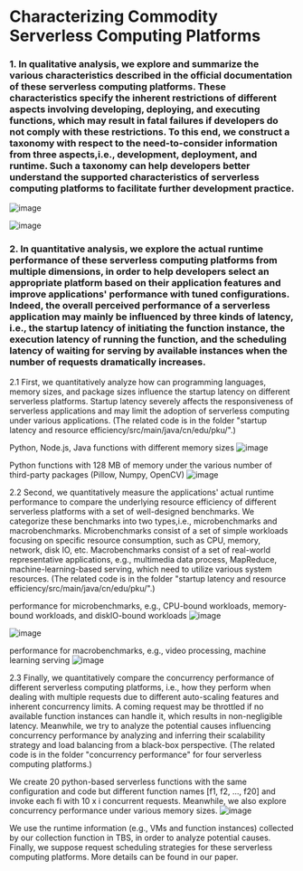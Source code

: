 # Characterizing Commodity Serverless Computing Platforms

### 1. In qualitative analysis, we explore and summarize the various characteristics described in the official documentation of these serverless computing platforms. These characteristics specify the inherent restrictions of different aspects involving developing, deploying, and executing functions, which may result in fatal failures if developers do not comply with these restrictions. To this end, we construct a taxonomy with respect to the need-to-consider information from three aspects,i.e., development, deployment, and runtime. Such a taxonomy can help developers better understand the supported characteristics of serverless computing platforms to facilitate further development practice.

![image](https://user-images.githubusercontent.com/51308506/130357170-5deb10c0-1aff-4ecb-9c82-7e214dd1a97d.png)

![image](https://user-images.githubusercontent.com/51308506/130357224-e3f01a96-666e-4232-8db8-7188429883ed.png)


### 2. In quantitative analysis, we explore the actual runtime performance of these serverless computing platforms from multiple dimensions, in order to help developers select an appropriate platform based on their application features and improve applications' performance with tuned configurations. Indeed, the overall perceived performance of a serverless application may mainly be influenced by three kinds of latency, i.e., the startup latency of initiating the function instance, the execution latency of running the function, and the scheduling latency of waiting for serving by available instances when the number of requests dramatically increases.

2.1 First, we quantitatively analyze how can programming languages, memory sizes, and package sizes influence the startup latency on different serverless platforms. Startup latency severely affects the responsiveness of serverless applications and may limit the adoption of serverless computing under various applications. (The related code is in the folder "startup latency and resource efficiency/src/main/java/cn/edu/pku/".)

Python, Node.js, Java functions with different memory sizes
![image](https://user-images.githubusercontent.com/51308506/130357279-50fcd528-68a1-4cf1-b72c-50e7b7b6c199.png)

Python functions with 128 MB of memory under the various number of third-party packages (Pillow, Numpy, OpenCV)
![image](https://user-images.githubusercontent.com/51308506/130357352-22ca1c79-d590-40ca-a414-2a931ddbe6f7.png)



2.2 Second, we quantitatively measure the applications' actual runtime performance to compare the underlying resource efficiency of different serverless platforms with a set of well-designed benchmarks. We categorize these benchmarks into two types,i.e., microbenchmarks and macrobenchmarks. Microbenchmarks consist of a set of simple workloads focusing on specific resource consumption, such as CPU, memory, network, disk IO, etc. Macrobenchmarks consist of a set of real-world representative applications, e.g., multimedia data process, MapReduce, machine-learning-based serving, which need to utilize various system resources. (The related code is in the folder "startup latency and resource efficiency/src/main/java/cn/edu/pku/".)

performance for microbenchmarks, e.g., CPU-bound workloads, memory-bound workloads, and diskIO-bound workloads
![image](https://user-images.githubusercontent.com/51308506/130357850-38b245bc-36e8-4911-93f2-9186e2ee7c10.png)

![image](https://user-images.githubusercontent.com/51308506/130357512-2e5cb715-f3b9-4970-b601-d0db45d62dd4.png)


performance for macrobenchmarks, e.g., video processing, machine learning serving
![image](https://user-images.githubusercontent.com/51308506/130357527-b74c79c3-8f4f-4e30-a9e0-e6e9d6848e0d.png)



2.3 Finally, we quantitatively compare the concurrency performance of different serverless computing platforms, i.e., how they perform when dealing with multiple requests due to different auto-scaling features and inherent concurrency limits. A coming request may be throttled if no available function instances can handle it, which results in non-negligible latency. Meanwhile, we try to analyze the potential causes influencing concurrency performance by analyzing and inferring their scalability strategy and load balancing from a black-box perspective. (The related code is in the folder "concurrency performance" for four serverless computing platforms.)


We create 20 python-based serverless functions with the same configuration and code but different function names [f1, f2, ..., f20] and invoke each fi with 10 x i concurrent requests. Meanwhile, we also explore concurrency performance under various memory sizes.
![image](https://user-images.githubusercontent.com/51308506/130357581-45f30092-05f8-4212-8f3f-a6bc3bd727d6.png)

We use the runtime information (e.g., VMs and function instances) collected by our collection function in TBS, in order to analyze potential causes. Finally, we suppose request scheduling strategies for these serverless computing platforms. More details can be found in our paper.


